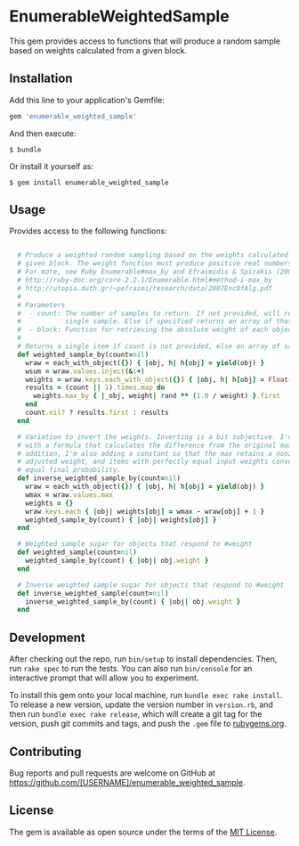 # EnumerableWeightedSample

This gem provides access to functions that will produce a random sample based on weights calculated from a given block.

## Installation

Add this line to your application's Gemfile:

```ruby
gem 'enumerable_weighted_sample'
```

And then execute:

    $ bundle

Or install it yourself as:

    $ gem install enumerable_weighted_sample

## Usage

Provides access to the following functions:
```ruby

  # Produce a weighted random sampling based on the weights calculated from a
  # given block. The weight function must produce positive real numbers.
  # For more, see Ruby Enumerable#max_by and Efraimidis & Spirakis (2005)
  # http://ruby-doc.org/core-2.2.1/Enumerable.html#method-i-max_by
  # http://utopia.duth.gr/~pefraimi/research/data/2007EncOfAlg.pdf
  #
  # Parameters
  #  - count: The number of samples to return. If not provided, will return a
  #           single sample. Else if specified returns an array of that length.
  #  - block: Function for retrieving the absolute weight of each object.
  #
  # Returns a single item if count is not provided, else an array of samples.
  def weighted_sample_by(count=nil)
    wraw = each_with_object({}) { |obj, h| h[obj] = yield(obj) }
    wsum = wraw.values.inject(&:+)
    weights = wraw.keys.each_with_object({}) { |obj, h| h[obj] = Float(wraw[obj]) / wsum }
    results = (count || 1).times.map do
      weights.max_by { |_obj, weight| rand ** (1.0 / weight) }.first
    end
    count.nil? ? results.first : results
  end

  # Variation to invert the weights. Inverting is a bit subjective. I've gone
  # with a formula that calculates the difference from the original maximum. In
  # addition, I'm also adding a constant so that the max retains a nonzero
  # adjusted weight, and items with perfectly equal input weights converge on
  # equal final probability.
  def inverse_weighted_sample_by(count=nil)
    wraw = each_with_object({}) { |obj, h| h[obj] = yield(obj) }
    wmax = wraw.values.max
    weights = {}
    wraw.keys.each { |obj| weights[obj] = wmax - wraw[obj] + 1 }
    weighted_sample_by(count) { |obj| weights[obj] }
  end

  # Weighted sample sugar for objects that respond to #weight
  def weighted_sample(count=nil)
    weighted_sample_by(count) { |obj| obj.weight }
  end

  # Inverse weighted sample sugar for objects that respond to #weight
  def inverse_weighted_sample(count=nil)
    inverse_weighted_sample_by(count) { |obj| obj.weight }
  end
```

## Development

After checking out the repo, run `bin/setup` to install dependencies. Then, run `rake spec` to run the tests. You can also run `bin/console` for an interactive prompt that will allow you to experiment.

To install this gem onto your local machine, run `bundle exec rake install`. To release a new version, update the version number in `version.rb`, and then run `bundle exec rake release`, which will create a git tag for the version, push git commits and tags, and push the `.gem` file to [rubygems.org](https://rubygems.org).

## Contributing

Bug reports and pull requests are welcome on GitHub at https://github.com/[USERNAME]/enumerable_weighted_sample.


## License

The gem is available as open source under the terms of the [MIT License](http://opensource.org/licenses/MIT).
